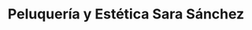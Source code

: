 ---
title: "Peluquería y Estética Sara Sánchez"
url: /el-retamar/peluqueria-y-estetica-sara-sanchez/
shop: Friseur
---